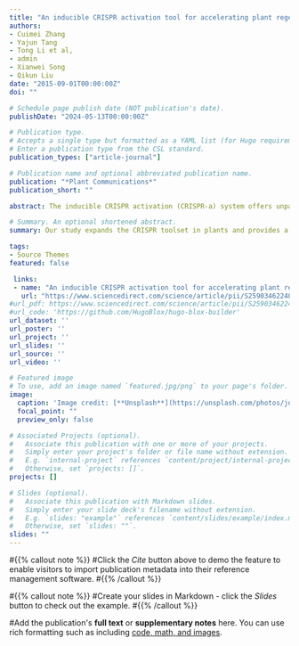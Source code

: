 ```yaml
---
title: "An inducible CRISPR activation tool for accelerating plant regeneration"
authors:
- Cuimei Zhang 
- Yajun Tang 
- Tong Li et al,
- admin
- Xianwei Song 
- Qikun Liu
date: "2015-09-01T00:00:00Z"
doi: ""

# Schedule page publish date (NOT publication's date).
publishDate: "2024-05-13T00:00:00Z"

# Publication type.
# Accepts a single type but formatted as a YAML list (for Hugo requirements).
# Enter a publication type from the CSL standard.
publication_types: ["article-journal"]

# Publication name and optional abbreviated publication name.
publication: "*Plant Communications*"
publication_short: ""

abstract: The inducible CRISPR activation (CRISPR-a) system offers unparalleled precision and versatility for regulating endogenous genes, making it highly sought after in plant research. In this study, we developed a chemically inducible CRISPR-a tool for plants called ER-Tag by combining the LexA-VP16-ER inducible system with the SunTag CRISPR-a system. We systematically compared different induction strategies and achieved high efficiency in target gene activation. We demonstrated that guide RNAs can be multiplexed and pooled for large-scale screening of effective morphogenic genes and gene pairs involved in plant regeneration. Further experiments showed that induced activation of these morphogenic genes can accelerate regeneration and improve regeneration efficiency in both eudicot and monocot plants, including alfalfa, woodland strawberry, and sheepgrass. Our study expands the CRISPR toolset in plants and provides a powerful new strategy for studying gene function when constitutive expression is not feasible or ideal.

# Summary. An optional shortened abstract.
summary: Our study expands the CRISPR toolset in plants and provides a powerful new strategy for studying gene function when constitutive expression is not feasible or ideal.

tags:
- Source Themes
featured: false

 links:
 - name: "An inducible CRISPR activation tool for accelerating plant regeneration"
   url: "https://www.sciencedirect.com/science/article/pii/S2590346224000439"
#url_pdf: https://www.sciencedirect.com/science/article/pii/S2590346224000439
#url_code: 'https://github.com/HugoBlox/hugo-blox-builder'
url_dataset: ''
url_poster: ''
url_project: ''
url_slides: ''
url_source: ''
url_video: ''

# Featured image
# To use, add an image named `featured.jpg/png` to your page's folder. 
image:
  caption: 'Image credit: [**Unsplash**](https://unsplash.com/photos/jdD8gXaTZsc)'
  focal_point: ""
  preview_only: false

# Associated Projects (optional).
#   Associate this publication with one or more of your projects.
#   Simply enter your project's folder or file name without extension.
#   E.g. `internal-project` references `content/project/internal-project/index.md`.
#   Otherwise, set `projects: []`.
projects: []

# Slides (optional).
#   Associate this publication with Markdown slides.
#   Simply enter your slide deck's filename without extension.
#   E.g. `slides: "example"` references `content/slides/example/index.md`.
#   Otherwise, set `slides: ""`.
slides: ""
---
```


#{{% callout note %}}
#Click the *Cite* button above to demo the feature to enable visitors to import publication metadata into their reference management software.
#{{% /callout %}}

#{{% callout note %}}
#Create your slides in Markdown - click the *Slides* button to check out the example.
#{{% /callout %}}

#Add the publication's **full text** or **supplementary notes** here. You can use rich formatting such as including [code, math, and images](https://docs.hugoblox.com/content/writing-markdown-latex/).
